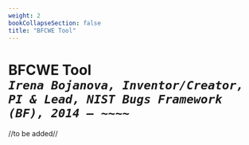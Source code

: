 ```yaml
---
weight: 2
bookCollapseSection: false
title: "BFCWE Tool"
---
```

# BFCWE Tool <br/>_`Irena Bojanova, Inventor/Creator, PI & Lead, NIST Bugs Framework (BF), 2014 – ~~~~`_

//to be added//